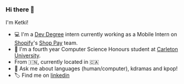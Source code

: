 ### Hi there 👋

I'm Ketki!

- 💻 I'm a [Dev Degree](https://devdegree.ca/) intern currently working as a Mobile Intern on [Shopify](https://www.shopify.ca/)'s [Shop Pay](https://shop.app/shop-pay) team.
- 🌱 I'm a fourth year Computer Science Honours student at [Carleton University](https://carleton.ca/).
- From 🇮🇳, currently located in 🇨🇦
- 📮 Ask me about languages (human/computer), kdramas and kpop!
- 🏷 Find me on [linkedin](https://ca.linkedin.com/in/ketki-panse)

<!--
**ksp2001/ksp2001** is a ✨ _special_ ✨ repository because its `README.md` (this file) appears on your GitHub profile.

Here are some ideas to get you started:

- 🔭 I’m currently working on ...
- 🌱 I’m currently learning ...
- 👯 I’m looking to collaborate on ...
- 🤔 I’m looking for help with ...
- 💬 Ask me about ...
- 📫 How to reach me: ...
- 😄 Pronouns: ...
- ⚡ Fun fact: ...
-->
